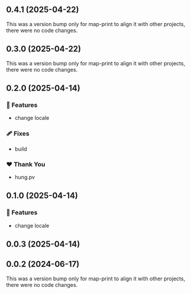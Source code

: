 ## 0.4.1 (2025-04-22)

This was a version bump only for map-print to align it with other projects, there were no code changes.

## 0.3.0 (2025-04-22)

This was a version bump only for map-print to align it with other projects, there were no code changes.

## 0.2.0 (2025-04-14)

### 🚀 Features

- change locale

### 🩹 Fixes

- build

### ❤️ Thank You

- hung.pv

## 0.1.0 (2025-04-14)

### 🚀 Features

- change locale

## 0.0.3 (2025-04-14)

## 0.0.2 (2024-06-17)

This was a version bump only for map-print to align it with other projects, there were no code changes.
